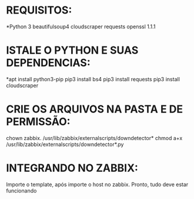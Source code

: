# REQUISITOS:

*Python 3
beautifulsoup4
cloudscraper
requests
openssl 1.1.1

# ISTALE O PYTHON E SUAS DEPENDENCIAS:

*apt install python3-pip
pip3 install bs4
pip3 install requests
pip3 install cloudscraper

# CRIE OS ARQUIVOS NA PASTA E DE PERMISSÃO:

chown zabbix. /usr/lib/zabbix/externalscripts/downdetector*
chmod a+x /usr/lib/zabbix/externalscripts/downdetector*.py

# INTEGRANDO NO ZABBIX:

Importe o template, após importe o host no zabbix. Pronto, tudo deve estar funcionando
